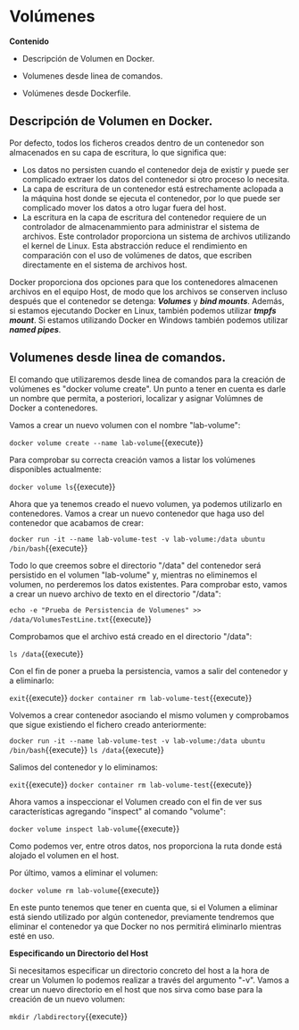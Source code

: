 # Volúmenes

**Contenido**

- Descripción de Volumen en Docker.

- Volumenes desde linea de comandos.

- Volúmenes desde Dockerfile.

## Descripción de Volumen en Docker.
Por defecto, todos los ficheros creados dentro de un contenedor son almacenados en su capa de escritura, lo que significa que:

* Los datos no persisten cuando el contenedor deja de existir y puede ser complicado extraer los datos del contenedor si otro proceso lo necesita.
* La capa de escritura de un contenedor está estrechamente aclopada a la máquina host donde se ejecuta el contenedor, por lo que puede ser complicado mover los datos a otro lugar fuera del host.
* La escritura en la capa de escritura del contenedor requiere de un controlador de almacenammiento para administrar el sistema de archivos. Este controlador proporciona un sistema de archivos utilizando el kernel de Linux. Esta abstracción reduce el rendimiento en comparación con el uso de volúmenes de datos, que escriben directamente en el sistema de archivos host.

Docker proporciona dos opciones para que los contenedores almacenen archivos en el equipo Host, de modo que los archivos se conserven incluso después que el contenedor se detenga: **_Volumes_** y **_bind mounts_**. Además, si estamos ejecutando Docker en Linux, también podemos utilizar **_tmpfs mount_**. Si estamos utilizando Docker en Windows también podemos utilizar **_named pipes_**.

## Volumenes desde linea de comandos.
El comando que utilizaremos desde linea de comandos para la creación de volúmenes es "docker volume create". Un punto a tener en cuenta es darle un nombre que permita, a posteriori, localizar y asignar Volúmnes de Docker a contenedores.

Vamos a crear un nuevo volumen con el nombre "lab-volume":

`docker volume create --name lab-volume`{{execute}}

Para comprobar su correcta creación vamos a listar los volúmenes disponibles actualmente:

`docker volume ls`{{execute}}

Ahora que ya tenemos creado el nuevo volumen, ya podemos utilizarlo en contenedores. Vamos a crear un nuevo contenedor que haga uso del contenedor que acabamos de crear:

`docker run -it --name lab-volume-test -v lab-volume:/data ubuntu /bin/bash`{{execute}}

Todo lo que creemos sobre el directorio "/data" del contenedor será persistido en el volumen "lab-volume" y, mientras no eliminemos el volumen, no perderemos los datos existentes. Para comprobar esto, vamos a crear un nuevo archivo de texto en el directorio "/data":

`echo -e "Prueba de Persistencia de Volumenes" >> /data/VolumesTestLine.txt`{{execute}}

Comprobamos que el archivo está creado en el directorio "/data":

`ls /data`{{execute}}

Con el fin de poner a prueba la persistencia, vamos a salir del contenedor y a eliminarlo:

`exit`{{execute}}
`docker container rm lab-volume-test`{{execute}}

Volvemos a crear contenedor asociando el mismo volumen y comprobamos que sigue existiendo el fichero creado anteriormente:

`docker run -it --name lab-volume-test -v lab-volume:/data ubuntu /bin/bash`{{execute}}
`ls /data`{{execute}}

Salimos del contenedor y lo eliminamos:

`exit`{{execute}}
`docker container rm lab-volume-test`{{execute}}

Ahora vamos a inspeccionar el Volumen creado con el fin de ver sus características agregando "inspect" al comando "volume":

`docker volume inspect lab-volume`{{execute}}

Como podemos ver, entre otros datos, nos proporciona la ruta donde está alojado el volumen en el host.

Por último, vamos a eliminar el volumen:

`docker volume rm lab-volume`{{execute}}

En este punto tenemos que tener en cuenta que, si el Volumen a eliminar está siendo utilizado por algún contenedor, previamente tendremos que eliminar el contenedor ya que Docker no nos permitirá eliminarlo mientras esté en uso.

**Especificando un Directorio del Host**

Si necesitamos especificar un directorio concreto del host a la hora de crear un Volumen lo podemos realizar a través del argumento "-v". Vamos a crear un nuevo directorio en el host que nos sirva como base para la creación de un nuevo volumen:

`mkdir /labdirectory`{{execute}}